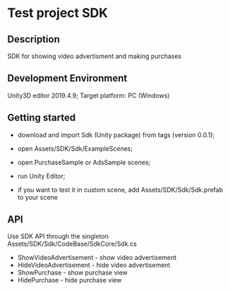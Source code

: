 # Test project SDK
## Description

SDK for showing video advertisment and making purchases

## Development Environment

Unity3D editor 2019.4.9;
Target platform: PC (Windows)

## Getting started

- download and import Sdk (Unity package) from tags (version 0.0.1);
- open Assets/SDK/Sdk/ExampleScenes;
- open PurchaseSample or AdsSample scenes;
- run Unity Editor;

- if you want to test it in custom scene, add Assets/SDK/Sdk/Sdk.prefab to your scene 

## API
Use SDK API through the singleton Assets/SDK/Sdk/CodeBase/SdkCore/Sdk.cs

- ShowVideoAdvertisement - show video advertisement
- HideVideoAdvertisement - hide video advertisement
- ShowPurchase - show purchase view
- HidePurchase - hide purchase view

